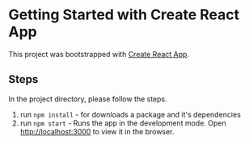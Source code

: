 # Getting Started with Create React App

This project was bootstrapped with [Create React App](https://github.com/facebook/create-react-app).

## Steps

In the project directory, please follow the steps.

1. run `npm install` - for downloads a package and it's dependencies
2. run `npm start` - Runs the app in the development mode. Open [http://localhost:3000](http://localhost:3000) to view it in the browser.

